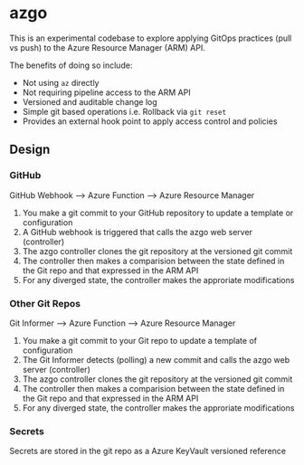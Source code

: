 # azgo

This is an experimental codebase to explore applying GitOps practices (pull vs push) to the Azure Resource Manager (ARM) API.

The benefits of doing so include:
* Not using `az` directly
* Not requiring pipeline access to the ARM API
* Versioned and auditable change log
* Simple git based operations i.e. Rollback via `git reset`
* Provides an external hook point to apply access control and policies

## Design

### GitHub
GitHub Webhook --> Azure Function --> Azure Resource Manager

1. You make a git commit to your GitHub repository to update a template or configuration
2. A GitHub webhook is triggered that calls the azgo web server (controller)
3. The azgo controller clones the git repository at the versioned git commit
4. The controller then makes a comparision between the state defined in the Git repo and that expressed in the ARM API
5. For any diverged state, the controller makes the approriate modifications

### Other Git Repos
Git Informer --> Azure Function --> Azure Resource Manager

1. You make a git commit to your Git repo to update a template of configuration
2. The Git Informer detects (polling) a new commit and calls the azgo web server (controller)
3. The azgo controller clones the git repository at the versioned git commit
4. The controller then makes a comparision between the state defined in the Git repo and that expressed in the ARM API
5. For any diverged state, the controller makes the approriate modifications

### Secrets
Secrets are stored in the git repo as a Azure KeyVault versioned reference


